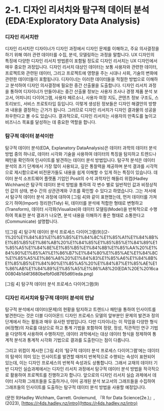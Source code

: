 # 2-1. 디자인 리서치와 탐구적 데이터 분석 (EDA:Exploratory Data Analysis)

### 디자인 리서치란

디자인 리서치란 디자이너가 디자인 과정에서 디자인 문제를 이해하고, 주요 의사결정을 하기 위해 여러 관련 데이터를 수집, 분석, 모델링하는 과정을 말합니다. UX 디자인의 특징에 다양한 디자인 리서치 방법론이 포함될 정도로 디자인 리서치는 UX 디자인에서 매우 중요한 과정입니다. 디자인 리서치 대상인 데이터는 보통 사용자와 관련한 데이터, 프로젝트와 관련된 데이터, 그리고 프로젝트에 영향을 주는 시대나 사회, 기술의 변화에 관련한 데이터들이 포함됩니다. 디자이너는 이러한 데이터들을 적절한 방법으로 이해하고 분석하여 디자인 의사결정에 필요한 중간 산출물을 도출합니다. 디자인 리서치 과정을 통하여 디자이너가 만들어내는 중간 산출물 정보는 사용자 조사나 경쟁 제품 분석 보고서, 어피니티 다이어그램, 사용자 페르소나, 사용자 여정 지도, 콘텐츠 정보 구조도, 스토리보드, 서비스 프로토타입 등입니다. 이렇게 생성된 정보들은 디자인 해결안의 방향과 내용을 결정하는 근거가 됩니다. 그러므로 디자인 리서치가 디자인 결과물의 성공을 좌우한다고 볼 수도 있습니다. 결과적으로, 디자인 리서치는 사용자의 만족도를 높이고 비즈니스 목표를 달성하는 데 중요한 역할을 합니다.

### 탐구적 데이터 분석이란

탐구적 데이터 분석(EDA, Explanatory DataAnalysis)은 데이터 과학의 데이터 분석 방법 중의 하나로, 데이터 시각화 기술을 사용하여 데이터의 특징을 탐지하고 트렌드나 패턴을 확인하여 인사이트를 발견하는 데이터 분석 방법입니다. 탐구적 분석은 데이터 분석의 초기 단계에서 가장 많이 사용되고, 깊은 통찰력을 제공하며 분석 결과를 시각적으로 제시함으로써 비전문가들도 내용을 쉽게 이해할 수 있게 하는 특징이 있습니다. 
데이터 분석 소프트웨어 플랫폼 기업인 Posit의 수석 과학자인 해들리 위컴(Hadley Wichham)은 탐구적 데이터 분석 방법을 통하여 각 변수 별로 일반적인 값과 비정상적인 값의 상태, 변수 간의 상관관계와  구조를 확인할 수 있다고 하였습니다. 
그는 저서에서 탐구적 데이터 분석 과정에 대하여 [그림 4]와 같이 표현했는데, 먼저 데이터를 가져오기 하여(Import) 정리한(Tidy) 뒤, 데이터를 분석에 적합한 형태로 변형하고(Transform), 데이터 시각화(Visualize)와 데이터 모델링(Model)을 반복적으로 수행하여 목표한 분석 결과가 나오면, 분석 내용을 이해하기 좋은 형태로 소통한다고(Communicate) 설명합니다.  

![[그림 4] 탐구적 데이터 분석 프로세스 다이어그램(9)](2-1%20%E1%84%83%E1%85%B5%E1%84%8C%E1%85%A1%E1%84%8B%E1%85%B5%E1%86%AB%20%E1%84%85%E1%85%B5%E1%84%89%E1%85%A5%E1%84%8E%E1%85%B5%E1%84%8B%E1%85%AA%20%E1%84%90%E1%85%A1%E1%86%B7%E1%84%80%E1%85%AE%E1%84%8C%E1%85%A5%E1%86%A8%20%E1%84%83%E1%85%A6%E1%84%8B%E1%85%B5%E1%84%90%E1%85%A5%20%E1%84%87%E1%85%AE%E1%86%AB%E1%84%89%E1%85%A5%E1%86%A8%20(EDA%20E%2016ca00804b1d4f3680befbf0d8765d6f/eda.png)

[그림 4] 탐구적 데이터 분석 프로세스 다이어그램(9)

### 디자인 리서치와 탐구적 데이터 분석의 만남

탐구적 분석에서 데이터(문제)의 현황을 탐지하고 트렌드나 패턴을 통하여 인사이트를 발견한다는 것은 더블 다이아몬드 디자인 프로세스 모델의 앞부분인 문제의 발견과 정의 단계에서 하는 활동과 매우 유사한 방법입니다. 다만 디자이너는 이 작업을 다양한 형식(비정형)의 자료를 대상으로 하고 통계 기법을 포함하여 정량, 정성, 직관적인 연구 기법을 다양하게 사용하여 수행하지만, 데이터 과학에서는 대상 데이터 형식을 정제하여 통계적 분석과 통계적 시각화 기법으로 결과를 도출한다는 점이 다릅니다. 

그리고 위컴이 제시한 [그림 4]의 ‘탐구적 데이터 분석 프로세스 다이어그램’에는 데이터의 탐색이 의미 있는 인사이트를 발견할 때까지 반복적으로 수행되는 속성이 표현되어 있는데, 이는 디자인 프로세스의 반복적 속성과도 상통합니다. 그래서 교재의 데이터 기반 디자인 실습과제에서는 디자인 리서치 과정에서 탐구적 데이터 분석 방법을 적극적으로 활용하여 프로젝트를 진행하고자 합니다. 앞으로의 디자인 리서치 실습 과제에서 데이터 시각화 그래프들을 도출하거나, 이미 공개된 분석 보고서의 그래프들을 수집하여 그래프들의 인사이트를 도출하는 탐구적 데이터 분석 방법을 사용할 예정입니다. 

(문헌 9)Hadley Wichham, Garrett. Grolemund, 『R for Data Science(2e.)』, (2023), [https://r4ds.hadley.nz/intro](https://r4ds.hadley.nz/intro)